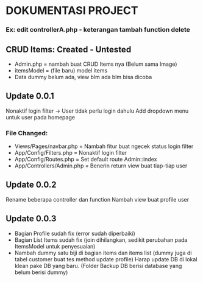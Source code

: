 # DOKUMENTASI PROJECT

### Ex: edit controllerA.php - keterangan tambah function delete

## CRUD Items: Created - Untested

- Admin.php = nambah buat CRUD Items nya (Belum sama Image)
- itemsModel = (file baru) model items
- Data dummy belum ada, view blm ada blm bisa dicoba

## Update 0.0.1

Nonaktif login filter -> User tidak perlu login dahulu
Add dropdown menu untuk user pada homepage

### File Changed:

- Views/Pages/navbar.php = Nambah fitur buat ngecek status login filter
- App/Config/Filters.php = Nonaktif login filter
- App/Config/Routes.php = Set default route Admin::index
- App/Controllers/Admin.php = Benerin return view buat tiap-tiap user

## Update 0.0.2

Rename beberapa controller dan function
Nambah view buat profile user

## Update 0.0.3

- Bagian Profile sudah fix (error sudah diperbaiki)
- Bagian List Items sudah fix (join dihilangkan, sedikit perubahan pada ItemsModel untuk penyesuaian)
- Nambah dummy satu biji di bagian items dan items list (dummy juga di tabel customer buat tes method update profile) Harap update DB di lokal klean pake DB yang baru. (Folder Backup DB berisi database yang belum berisi dummy)
